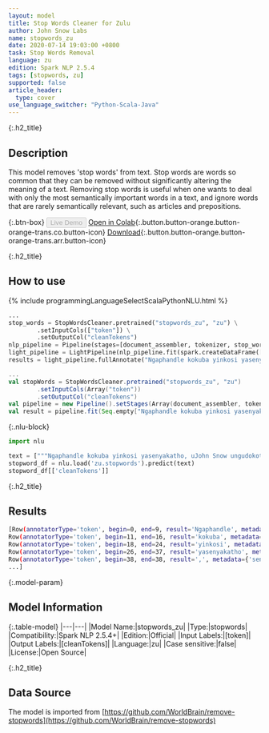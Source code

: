 ```yaml
---
layout: model
title: Stop Words Cleaner for Zulu
author: John Snow Labs
name: stopwords_zu
date: 2020-07-14 19:03:00 +0800
task: Stop Words Removal
language: zu
edition: Spark NLP 2.5.4
tags: [stopwords, zu]
supported: false
article_header:
  type: cover
use_language_switcher: "Python-Scala-Java"
---
```


{:.h2_title}
## Description
This model removes 'stop words' from text. Stop words are words so common that they can be removed without significantly altering the meaning of a text. Removing stop words is useful when one wants to deal with only the most semantically important words in a text, and ignore words that are rarely semantically relevant, such as articles and prepositions.

{:.btn-box}
<button class="button button-orange" disabled>Live Demo</button>
[Open in Colab](https://colab.research.google.com/github/JohnSnowLabs/spark-nlp-workshop/blob/b2eb08610dd49d5b15077cc499a94b4ec1e8b861/jupyter/annotation/english/stop-words/StopWordsCleaner.ipynb){:.button.button-orange.button-orange-trans.co.button-icon}
[Download](https://s3.amazonaws.com/auxdata.johnsnowlabs.com/public/models/stopwords_zu_zu_2.5.4_2.4_1594742440504.zip){:.button.button-orange.button-orange-trans.arr.button-icon}

{:.h2_title}
## How to use

<div class="tabs-box" markdown="1">

{% include programmingLanguageSelectScalaPythonNLU.html %}

```python
...
stop_words = StopWordsCleaner.pretrained("stopwords_zu", "zu") \
        .setInputCols(["token"]) \
        .setOutputCol("cleanTokens")
nlp_pipeline = Pipeline(stages=[document_assembler, tokenizer, stop_words])
light_pipeline = LightPipeline(nlp_pipeline.fit(spark.createDataFrame([['']]).toDF("text")))
results = light_pipeline.fullAnnotate("Ngaphandle kokuba yinkosi yasenyakatho, uJohn Snow ungudokotela waseNgilandi futhi ungumholi ekwenziweni kwe-anesthesia kanye nenhlanzeko yezokwelapha.")
```

```scala
...
val stopWords = StopWordsCleaner.pretrained("stopwords_zu", "zu")
        .setInputCols(Array("token"))
        .setOutputCol("cleanTokens")
val pipeline = new Pipeline().setStages(Array(document_assembler, tokenizer, stopWords))
val result = pipeline.fit(Seq.empty["Ngaphandle kokuba yinkosi yasenyakatho, uJohn Snow ungudokotela waseNgilandi futhi ungumholi ekwenziweni kwe-anesthesia kanye nenhlanzeko yezokwelapha."].toDS.toDF("text")).transform(data)
```

{:.nlu-block}
```python
import nlu

text = ["""Ngaphandle kokuba yinkosi yasenyakatho, uJohn Snow ungudokotela waseNgilandi futhi ungumholi ekwenziweni kwe-anesthesia kanye nenhlanzeko yezokwelapha."""]
stopword_df = nlu.load('zu.stopwords').predict(text)
stopword_df[['cleanTokens']]
```

</div>

{:.h2_title}
## Results

```bash
[Row(annotatorType='token', begin=0, end=9, result='Ngaphandle', metadata={'sentence': '0'}),
Row(annotatorType='token', begin=11, end=16, result='kokuba', metadata={'sentence': '0'}),
Row(annotatorType='token', begin=18, end=24, result='yinkosi', metadata={'sentence': '0'}),
Row(annotatorType='token', begin=26, end=37, result='yasenyakatho', metadata={'sentence': '0'}),
Row(annotatorType='token', begin=38, end=38, result=',', metadata={'sentence': '0'}),
...]
```

{:.model-param}
## Model Information

{:.table-model}
|---|---|
|Model Name:|stopwords_zu|
|Type:|stopwords|
|Compatibility:|Spark NLP 2.5.4+|
|Edition:|Official|
|Input Labels:|[token]|
|Output Labels:|[cleanTokens]|
|Language:|zu|
|Case sensitive:|false|
|License:|Open Source|

{:.h2_title}
## Data Source
The model is imported from [https://github.com/WorldBrain/remove-stopwords](https://github.com/WorldBrain/remove-stopwords)